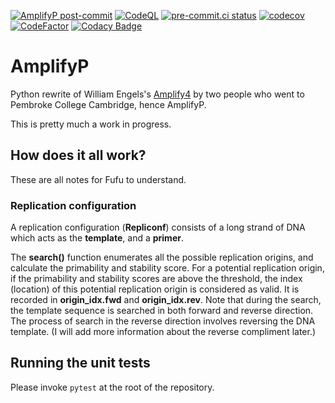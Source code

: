 [![AmplifyP post-commit](https://github.com/fangfufu/AmplifyP/actions/workflows/workflow.yml/badge.svg)](https://github.com/fangfufu/AmplifyP/actions/workflows/workflow.yml)
[![CodeQL](https://github.com/fangfufu/AmplifyP/actions/workflows/github-code-scanning/codeql/badge.svg)](https://github.com/fangfufu/AmplifyP/actions/workflows/github-code-scanning/codeql)
[![pre-commit.ci status](https://results.pre-commit.ci/badge/github/fangfufu/AmplifyP/master.svg)](https://results.pre-commit.ci/latest/github/fangfufu/AmplifyP/master)
[![codecov](https://codecov.io/gh/fangfufu/AmplifyP/graph/badge.svg?token=UNEJRZSVPJ)](https://codecov.io/gh/fangfufu/AmplifyP)
[![CodeFactor](https://www.codefactor.io/repository/github/fangfufu/amplifyp/badge)](https://www.codefactor.io/repository/github/fangfufu/amplifyp)
[![Codacy Badge](https://app.codacy.com/project/badge/Grade/f3bffb3752794a728b3722120ca267fa)](https://app.codacy.com/gh/fangfufu/AmplifyP/dashboard?utm_source=gh&utm_medium=referral&utm_content=&utm_campaign=Badge_grade)

# AmplifyP
Python rewrite of  William Engels's
[Amplify4](https://github.com/wrengels/Amplify4) by two people who went to
Pembroke College Cambridge, hence AmplifyP.

This is pretty much a work in progress.

## How does it all work?
These are all notes for Fufu to understand.

### Replication configuration
A replication configuration (**Repliconf**) consists of a long strand
of DNA which acts as the **template**, and a **primer**.

The **search()** function enumerates all the possible replication origins, and
calculate the primability and stability score. For a potential replication
origin, if the primability and stability scores are above the threshold, the
index (location) of this potential replication origin is considered as valid.
It is recorded in **origin_idx.fwd** and **origin_idx.rev**. Note that during
the search, the template sequence is searched in both forward and reverse
direction. The process of search in the reverse direction involves reversing
the DNA template. (I will add more information about the reverse compliment
later.)

## Running the unit tests
Please invoke ``pytest`` at the root of the repository.
